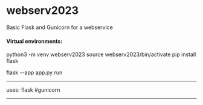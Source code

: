 # webserv2023
Basic Flask and Gunicorn for a webservice


####  Virtual environments:  ####
python3 -m venv webserv2023
source webserv2023/bin/activate
pip install flask

flask --app app.py run


********************
uses:
flask
#gunicorn

*******************
